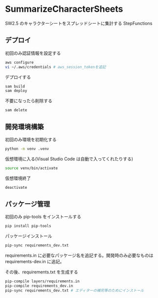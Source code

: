 # SummarizeCharacterSheets

SW2.5 のキャラクターシートをスプレッドシートに集計する StepFunctions

## デプロイ

初回のみ認証情報を設定する

```bash
aws configure
vi ~/.aws/credentials # aws_session_tokenを追記
```

デプロイする

```bash
sam build
sam deploy
```

不要になったら削除する

```bash
sam delete
```

## 開発環境構築

初回のみ環境を初期化する

```bash
python -m venv .venv
```

仮想環境に入る(Visual Studio Code は自動で入ってくれたりする)

```bash
source venv/bin/activate
```

仮想環境終了

```bash
deactivate
```

## パッケージ管理

初回のみ pip-tools をインストールする

```bash
pip install pip-tools
```

パッケージインストール

```bash
pip-sync requirements_dev.txt
```

requirements.in に必要なパッケージ名を追記する。開発時のみ必要なものは requirements-dev.in に追記。

その後、requirements.txt を生成する

```bash
pip-compile layers/requirements.in
pip-compile requirements_dev.in
pip-sync requirements_dev.txt # エディターの補完等のためにインストール
```
